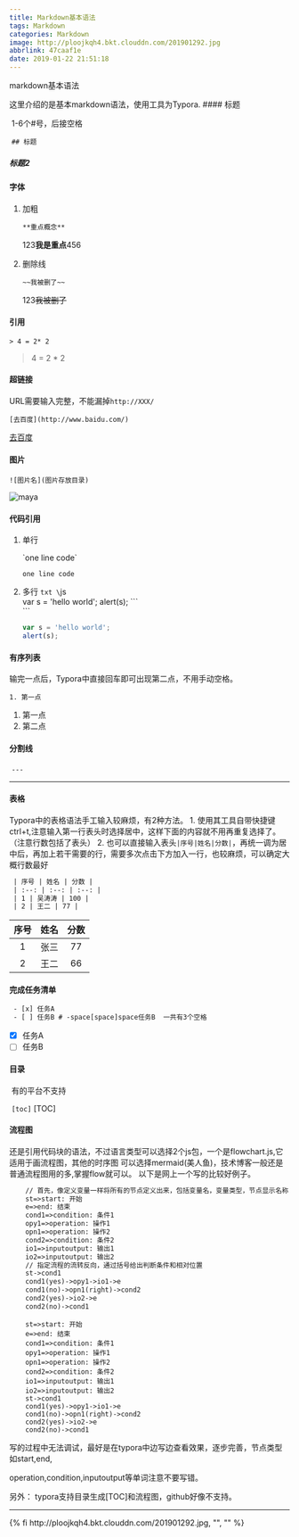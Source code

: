 ```yaml
---
title: Markdown基本语法
tags: Markdown
categories: Markdown
image: http://ploojkqh4.bkt.clouddn.com/201901292.jpg
abbrlink: 47caaf1e
date: 2019-01-22 21:51:18
---
```

<p class="description">markdown基本语法</p>
<!-- more -->
这里介绍的是基本markdown语法，使用工具为Typora.
#### 标题

​	1-6个\#号，后接空格

​	`## 标题`

#####		标题2

#### 字体

1. 加粗

   `**重点概念**`

   123**我是重点**456

2. 删除线

   `~~我被删了~~`

   123~~我被删了~~

#### 引用

   `> 4 = 2* 2`

   > 4 = 2 * 2

#### 超链接
   URL需要输入完整，不能漏掉`http://XXX/`

  `[去百度](http://www.baidu.com/)`

  [去百度](http://www.baidu.com/)

####  图片

   `![图片名](图片存放目录)`

   ![maya](http://ploojkqh4.bkt.clouddn.com/maya.jpg)

####  代码引用

   1. 单行

      \`one line code\`

      `one line code`

   2. 多行
	 ```txt
      \```js\
      	var s = 'hello world';
      	alert(s);
      \```\
     ```

      ```js
      var s = 'hello world';
      alert(s);
      ```

####  有序列表

   输完一点后，Typora中直接回车即可出现第二点，不用手动空格。

   `1. 第一点`

   1. 第一点
   2. 第二点

####  分割线

​	`---`

---

####  表格

Typora中的表格语法手工输入较麻烦，有2种方法。
       1. 使用其工具自带快捷键ctrl+t,注意输入第一行表头时选择居中，这样下面的内容就不用再重复选择了。（注意行数包括了表头）
       2. 也可以直接输入表头`|序号|姓名|分数|`，再统一调为居中后，再加上若干需要的行，需要多次点击下方加入一行，也较麻烦，可以确定大概行数最好

  ```txt
   | 序号 | 姓名 | 分数 |
   | :--: | :--: | :--: |
   | 1 | 吴涛涛 | 100 |
   | 2 | 王二 | 77 |
  ```
| 序号 | 姓名 | 分数 |
| :--: | :--: | :--: |
|  1   | 张三 |  77  |
|  2   | 王二 |  66  |
####  完成任务清单

```txt
 - [x] 任务A
 - [ ] 任务B # -space[space]space任务B  一共有3个空格
```
-  [x] 任务A
- [ ] 任务B

#### 目录

​	有的平台不支持

​	`[toc]`
[TOC]
#### 流程图
  还是引用代码块的语法，不过语言类型可以选择2个js包，一个是flowchart.js,它适用于画流程图，其他的时序图
  可以选择mermaid(美人鱼)，技术博客一般还是普通流程图用的多,掌握flow就可以。
  以下是网上一个写的比较好例子。
  ```txt
      // 首先，像定义变量一样将所有的节点定义出来，包括变量名，变量类型，节点显示名称
      st=>start: 开始
      e=>end: 结束
      cond1=>condition: 条件1
      opy1=>operation: 操作1
      opn1=>operation: 操作2
      cond2=>condition: 条件2
      io1=>inputoutput: 输出1
      io2=>inputoutput: 输出2
      // 指定流程的流转反向，通过括号给出判断条件和相对位置
      st->cond1
      cond1(yes)->opy1->io1->e
      cond1(no)->opn1(right)->cond2
      cond2(yes)->io2->e
      cond2(no)->cond1
  ```
```flow
    st=>start: 开始
    e=>end: 结束
    cond1=>condition: 条件1
    opy1=>operation: 操作1
    opn1=>operation: 操作2
    cond2=>condition: 条件2
    io1=>inputoutput: 输出1
    io2=>inputoutput: 输出2
    st->cond1
    cond1(yes)->opy1->io1->e
    cond1(no)->opn1(right)->cond2
    cond2(yes)->io2->e
    cond2(no)->cond1
```

写的过程中无法调试，最好是在typora中边写边查看效果，逐步完善，节点类型如start,end,

operation,condition,inputoutput等单词注意不要写错。

另外： typora支持目录生成[TOC]和流程图，github好像不支持。

<hr />
{% fi http://ploojkqh4.bkt.clouddn.com/201901292.jpg, "", "" %}
